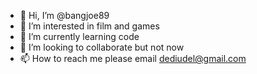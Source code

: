 - 👋 Hi, I’m @bangjoe89
- 👀 I’m interested in film and games
- 🌱 I’m currently learning code
- 💞️ I’m looking to collaborate but not now
- 📫 How to reach me please email dediudel@gmail.com

<!---
bangjoe89/bangjoe89 is a ✨ special ✨ repository because its `README.md` (this file) appears on your GitHub profile.
You can click the Preview link to take a look at your changes.
--->
